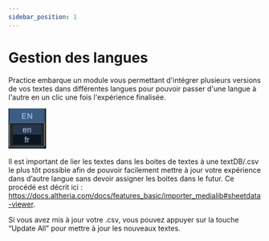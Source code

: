 ```yaml
---
sidebar_position: 1
---
```


# Gestion des langues

Practice embarque un module vous permettant d'intégrer plusieurs versions de vos textes dans différentes langues pour pouvoir passer d'une langue à l'autre en un clic une fois l'expérience finalisée.

![language](/img/UI_overview1_language.png)


Il est important de lier les textes dans les boites de textes à une textDB/.csv le plus tôt possible afin de pouvoir facilement mettre à jour votre expérience dans d’autre langue sans devoir assigner les boites dans le futur. Ce procédé est décrit ici : https://docs.altheria.com/docs/features_basic/importer_medialib#sheetdata-viewer.

Si vous avez mis à jour votre .csv, vous pouvez appuyer sur la touche “Update All” pour mettre à jour les nouveaux textes.








